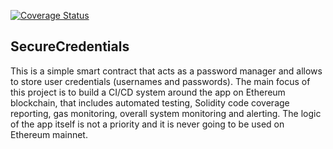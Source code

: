 [![Coverage Status](https://coveralls.io/repos/github/alexanderkranga/secure-credentials-core/badge.svg?branch=main)](https://coveralls.io/github/alexanderkranga/secure-credentials-core?branch=main)

## SecureCredentials

This is a simple smart contract that acts as a password manager and allows to store user credentials (usernames and passwords). The main focus of this project is to build a CI/CD system around the app on Ethereum blockchain, that includes automated testing, Solidity code coverage reporting, gas monitoring, overall system monitoring and alerting. The logic of the app itself is not a priority and it is never going to be used on Ethereum mainnet.  
